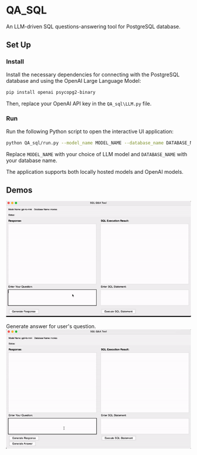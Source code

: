 # QA_SQL
An LLM-driven SQL questions-answering tool for PostgreSQL database. 

## Set Up

### Install

Install the necessary dependencies for connecting with the PostgreSQL database and using the OpenAI Large Language Model:

```bash
pip install openai psycopg2-binary
```

Then, replace your OpenAI API key in the `QA_sql\LLM.py` file.

### Run

Run the following Python script to open the interactive UI application:

```bash
python QA_sql/run.py --model_name MODEL_NAME --database_name DATABASE_NAME
```

Replace `MODEL_NAME` with your choice of LLM model and `DATABASE_NAME` with your database name. 

The application supports both locally hosted models and OpenAI models.

## Demos

![Demos Example 1](assets/videos/demos_1.gif)

Generate answer for user's question.
![Demos Example 2](assets/videos/demos_2.gif)
